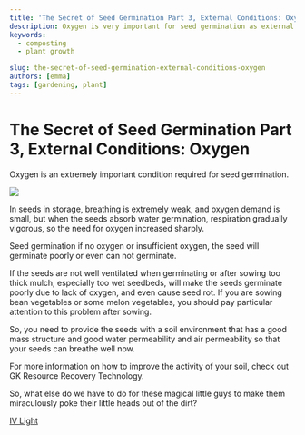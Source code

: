 ```yaml
---
title: 'The Secret of Seed Germination Part 3, External Conditions: Oxygen'
description: Oxygen is very important for seed germination as external conditions
keywords:
  - composting
  - plant growth

slug: the-secret-of-seed-germination-external-conditions-oxygen
authors: [emma]
tags: [gardening, plant]
---
```


# The Secret of Seed Germination Part 3, External Conditions: Oxygen



Oxygen is an extremely important condition required for seed germination.
<!-- truncate -->

![](./img/img_2.png)

In seeds in storage, breathing is extremely weak, and oxygen demand is small, but when the seeds absorb water germination,
respiration gradually vigorous, so the need for oxygen increased sharply.

Seed germination if no oxygen or insufficient oxygen, the seed will germinate poorly or even can not germinate.

If the seeds are not well ventilated when germinating or after sowing too thick mulch, especially too wet seedbeds, 
will make the seeds germinate poorly due to lack of oxygen, and even cause seed rot. If you are sowing bean vegetables
or some melon vegetables, you should pay particular attention to this problem after sowing.

So, you need to provide the seeds with a soil environment that has a good mass structure and good water permeability and 
air permeability so that your seeds can breathe well now.

For more information on how to improve the activity of your soil, check out GK Resource Recovery Technology.

So, what else do we have to do for these magical little guys to make them miraculously poke their little heads out of 
the dirt?

[IV Light](/blog/the-secret-of-seed-germination-external-conditions-light)
